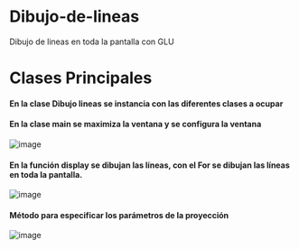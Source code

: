 # Dibujo-de-lineas
Dibujo de lineas en toda la pantalla con GLU

# Clases Principales

#### En la clase Dibujo lineas se instancia con las diferentes clases a ocupar

#### En la clase main se maximiza la ventana y se configura la ventana

![image](https://user-images.githubusercontent.com/71052252/132779194-7c9cf62b-d35f-4e0c-934f-8421a51e9fd2.png)

#### En la función display se dibujan las líneas, con el For se dibujan las líneas en toda la pantalla.

![image](https://user-images.githubusercontent.com/71052252/132781335-fbe707cd-1c1a-4c3a-a474-73883cf1fcb8.png)

####  Método para especificar los parámetros de la proyección 
![image](https://user-images.githubusercontent.com/71052252/132781554-eec1716f-2da0-475d-b028-31393fc08077.png)

